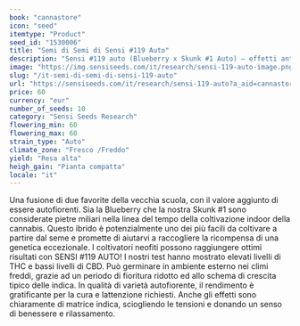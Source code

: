 ```yaml
---
book: "cannastore"
icon: "seed"
itemtype: "Product"
seed_id: "1530006"
title: "Semi di Semi di Sensi #119 Auto"
description: "Sensi #119 auto (Blueberry x Skunk #1 Auto) – effetti antistress e coltivazione senza stress! Robusta e fruttata. Acquistate i semi Sensi #119 qui."
image: "https://img.sensiseeds.com/it/research/sensi-119-auto-image.png"
slug: "/it-semi-di-semi-di-sensi-119-auto"
url: "https://sensiseeds.com/it/research/sensi-119-auto?a_aid=cannastore"
price: 60
currency: "eur"
number_of_seeds: 10
category: "Sensi Seeds Research"
flowering_min: 60
flowering_max: 60
strain_type: "Auto"
climate_zone: "Fresco /Freddo"
yield: "Resa alta"
heigh_gain: "Pianta compatta"
locale: "it"
---
```

Una fusione di due favorite della vecchia scuola, con il valore aggiunto di essere autofiorenti. Sia la Blueberry che la nostra Skunk #1 sono considerate pietre miliari nella linea del tempo della coltivazione indoor della cannabis. Questo ibrido è potenzialmente uno dei più facili da coltivare a partire dal seme e promette di aiutarvi a raccogliere la ricompensa di una genetica eccezionale. I coltivatori neofiti possono raggiungere ottimi risultati con SENSI #119 AUTO! I nostri test hanno mostrato elevati livelli di THC e bassi livelli di CBD. Può germinare in ambiente esterno nei climi freddi, grazie ad un periodo di fioritura ridotto ed allo schema di crescita tipico delle indica. In qualità di varietà autofiorente, il rendimento è gratificante per la cura e lattenzione richiesti. Anche gli effetti sono chiaramente di matrice indica, sciogliendo le tensioni e donando un senso di benessere e rilassamento.
